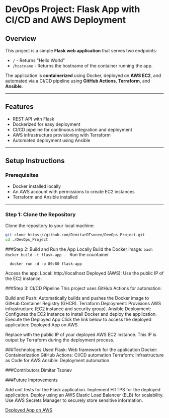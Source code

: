 # DevOps Project: Flask App with CI/CD and AWS Deployment

## Overview
This project is a simple **Flask web application** that serves two endpoints:
- `/` - Returns "Hello World"
- `/hostname` - Returns the hostname of the container running the app.

The application is **containerized** using Docker, deployed on **AWS EC2**, and automated via a CI/CD pipeline using **GitHub Actions**, **Terraform**, and **Ansible**.

---

## Features
- REST API with Flask
- Dockerized for easy deployment
- CI/CD pipeline for continuous integration and deployment
- AWS infrastructure provisioning with Terraform
- Automated deployment using Ansible

---

## Setup Instructions

### Prerequisites
- Docker installed locally
- An AWS account with permissions to create EC2 instances
- Terraform and Ansible installed

---

### Step 1: Clone the Repository
Clone the repository to your local machine:
```bash
git clone https://github.com/DimitarDTsonev/DevOps_Project.git
cd ./DevOps_Project
```

###Step 2: Build and Run the App Locally
  Build the Docker image:
    ```bash
        docker build -t flask-app .
    ```
  Run the countainer
      
      docker run -d -p 80:80 flask-app

Access the app:
Local: http://localhost
Deployed (AWS): Use the public IP of the EC2 instance.


###Step 3: CI/CD Pipeline
This project uses GitHub Actions for automation:

Build and Push: Automatically builds and pushes the Docker image to GitHub Container Registry (GHCR).
Terraform Deployment: Provisions AWS infrastructure (EC2 instance and security group).
Ansible Deployment: Configures the EC2 instance to install Docker and deploy the application.
Execute the Deployed App
Click the link below to access the deployed application: Deployed App on AWS

Replace <YOUR-EC2-PUBLIC-IP> with the public IP of your deployed AWS EC2 instance. This IP is output by Terraform during the deployment process.

###Technologies Used
Flask: Web framework for the application
Docker: Containerization
GitHub Actions: CI/CD automation
Terraform: Infrastructure as Code for AWS
Ansible: Deployment automation

###Contributors
  Dimitar Tsonev

###Future Improvements

Add unit tests for the Flask application.
Implement HTTPS for the deployed application.
Deploy using an AWS Elastic Load Balancer (ELB) for scalability.
Use AWS Secrets Manager to securely store sensitive information.

[Deployed App on AWS](http://13.58.145.213)
